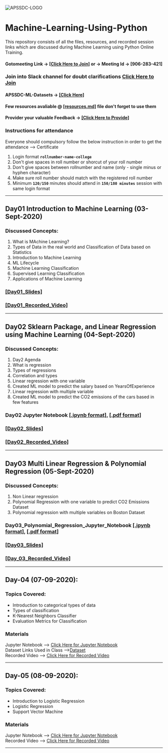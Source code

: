 ![APSSDC-LOGO](https://drive.google.com/uc?export=download&id=15AKQ6_-BixW4K6mL6RPphF5EKXqYF2zj)
# Machine-Learning-Using-Python

This repository consists of all the files, resources, and recorded session links which are discussed during Machine Learning using Python Online Training.
<!--
#### Check your details here same will printed on certificates if your details are missing update in last column  → [[GSheet]](https://docs.google.com/spreadsheets/d/1UOggB7oICyuxT6Ebl53YERQdXB6MP33JLPd6WNUuDis/edit?usp=sharing)
-->
#### Gotomeeting Link → [[Click Here to Join]](https://www.gotomeet.me/17495a0112qise) or → Meeting Id → [906-283-421]
### Join into Slack channel for doubt clarifications [Click Here to Join](https://join.slack.com/t/apssdc-community/shared_invite/zt-gxi128ev-AXD~7dgejDOFSMdROkN5RQ)

#### APSSDC-ML-Datasets → [[Click Here]](https://github.com/AP-State-Skill-Development-Corporation/Datasets)

#### Few resources avaliable @ [[resources.md]](resources.md) file don't forget to use them

#### Provider your valuable Feedback → [[Click Here to Provide]](https://forms.gle/yAbRNecQ97BzGLbT9)

### Instructions for attendance

Everyone should compulsory follow the below instruction in order to get the attendance --> Certificate

1. Login format **`rollnumber-name-college`**
2. Don't give spaces in roll number or shorcut of your roll number
3. Don't give spaces between rollnumber and name (only - single minus or hyphen character)
4. Make sure roll number should match with the registered roll number
5. Minimum **`120/150`** minutes should attend in **`150/180 minutes`** session with same login format

<!-----
******************************
Reference purpose follow this below things

1. Commit message format
- For content updation -- Added dayNo discussed content
-For Readme.md file updation --  Updated dayNo content
-For resources.md file updation --  Updated resourceName

2.README.md content

DayNo SampleLessonName (Date)

Discussed Concepts:
1. Topic-1
2. Topic-2

[[DayNo_Notebook_Link]]()
[[DayNo_Recorded_Video_Link]]()
*************************
--->

******************************
## Day01 Introduction to Machine Learning (03-Sept-2020)

### Discussed Concepts:

1. What is MAchine Learning?
2. Types of Data in the real world and Classification of Data based on Statistics
3. Introduction to Machine Learning
4. ML Lifecycle
2. Machine Learning Classification
4. Supervised Learning Classification
5. Applications of Machine Learning

### [[Day01_Slides]](Day01_03Sept2020/Intro_Machine_Learning_Using_Python_Slides.pdf)
### [[Day01_Recorded_Video]](https://transcripts.gotomeeting.com/#/s/8beacc82cebe6aa95669903b55e5a7f20f89bf9b859264126d8f969f9c3b3943)
**********************************************

## Day02 Sklearn Package, and Linear Regression using Machine Learning (04-Sept-2020)
### Discussed Concepts:

1. Day2 Agenda
1. What is regression
1. Types of regressions
1. Correlation and types
1. Linear regression with one variable
1. Created ML model to predict the salary based on YearsOfExperience
1. Linear regression with multiple variable
1. Created ML model to predict the CO2 emissions of the cars based in few features

### Day02 Jupyter Notebook [[.ipynb format]](Day02_04Sept2020/Linear_Regression_Model.ipynb), [[.pdf format]](Day02_04Sept2020/Linear_Regression_Model.pdf)
### [[Day02_Slides]](Day02_04Sept2020/Regression_Model_in_ML.pdf)
### [[Day02_Recorded_Video]](https://transcripts.gotomeeting.com/#/s/04735861ecc057435a59d704f7d46f7db78cde526294a26e0184b06912dade36)
**********************

## Day03 Multi Linear Regression & Polynomial Regression (05-Sept-2020)
### Discussed Concepts:
1. Non Linear regression
2. Polynomial Regression with one variable to predict CO2 Emissions Dataset
3. Polynomial regression with multiple variables on Boston Dataset

### Day03_Polynomial_Regression_Jupyter_Notebook [[.ipynb format]](Day03_05Sept2020/Polynomial_Regression.ipynb), [[.pdf format]](Day03_05Sept2020/Polynomial_Regression.pdf)
### [[Day03_Slides]](Day03_05Sept2020/Polynimial_Regression_Slides.pdf)
### [[Day_03_Recorded_Video]](https://transcripts.gotomeeting.com/#/s/2384f48ff4243582d5867f919eb8f7576fb66fdcb4c8375f784af749b28ad169)

-------
## Day-04 (07-09-2020):

### Topics Covered:
- Introduction to categorical types of data
- Types of classification
- K-Nearest Neighbors Classifier
- Evaluation Metrics for Classification 

### Materials
Jupyter Notebook --> [Click Here for Jupyter Notebook](https://github.com/AP-State-Skill-Development-Corporation/Machine-Learning-Using-Python-EB4/blob/master/Day04_07-09-2020/07-09-2020.ipynb)<br>
Dataset Links Used in Class -->[Dataset](https://github.com/AP-State-Skill-Development-Corporation/Machine-Learning-Using-Python-AB2/blob/master/Day04_06_08_2020/shirtsize.csv)<br>
Recorded Video --> [Click Here for Recorded Video](https://transcripts.gotomeeting.com/#/s/5f439fa511d342065dd26930bceb2cbf483a28b57006fae5106cf08d5e50c8b2)<br>

---------

## Day-05 (08-09-2020):

### Topics Covered:
- Introduction to Logistic Regression
- Logistic Regression
- Support Vector Machine

### Materials
Jupyter Notebook --> [Click Here for Jupyter Notebook](https://github.com/AP-State-Skill-Development-Corporation/Machine-Learning-Using-Python-EB4/blob/master/Day05_08-09-2020/08-09-2020%20Day-5.ipynb)<br>
Recorded Video --> [Click Here for Recorded Video](https://transcripts.gotomeeting.com/#/s/35a8a443d0662d8f1d2af6d078fb55fc01764db839834d2869a440ce45c21a11)<br>

------
